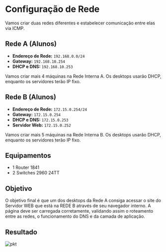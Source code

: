 # Configuração de Rede

Vamos criar duas redes diferentes e estabelecer comunicação entre elas via ICMP.

## Rede A (Alunos)

- **Endereço de Rede:** `192.168.0.0/24`
- **Gateway:** `192.168.10.254`
- **DHCP e DNS:** `192.168.10.253`

Vamos criar mais 4 máquinas na Rede Interna A. Os desktops usarão DHCP, enquanto os servidores terão IP fixo.

## Rede B (Alunos)

- **Endereço de Rede:** `172.15.0.254/24`
- **Gateway:** `172.15.0.254`
- **DHCP e DNS:** `172.15.0.253`
- **Servidor Web:** `172.15.0.252`

Vamos criar mais 5 máquinas na Rede Interna B. Os desktops usarão DHCP, enquanto os servidores terão IP fixo.

## Equipamentos

- 1 Router 1841
- 2 Switches 2960 24TT

## Objetivo

O objetivo final é que um dos desktops da Rede A consiga acessar o site do Servidor WEB que está na REDE B através de seu navegador interno. A página deve ser carregada corretamente, validando assim o roteamento entre as redes, o funcionamento do DNS e da camada de aplicação.

## Resultado

![pkt](https://github.com/nicholasloureiro/projeto-final-redes/assets/105894972/b2258ba1-29c9-4cbd-ad17-585a5dccd23e)

